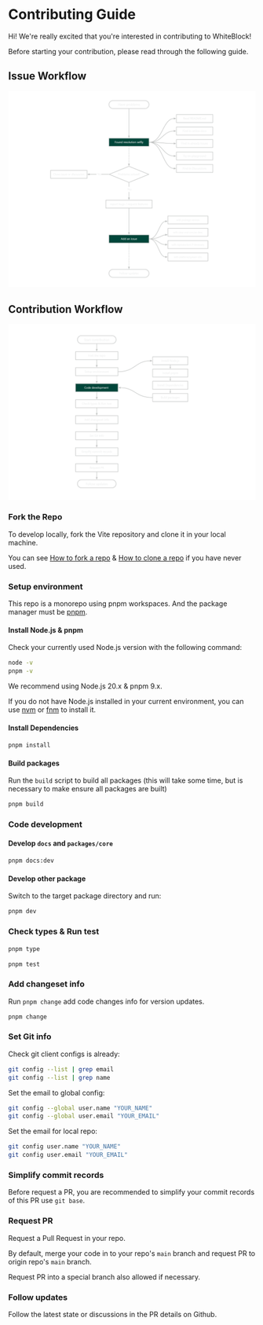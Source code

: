 # Contributing Guide

Hi! We're really excited that you're interested in contributing to WhiteBlock!

Before starting your contribution, please read through the following guide.

## Issue Workflow
![Contribution Workflow](./docs/src/public/repo/ISSUE_WORKFLOW.png)


## Contribution Workflow
![Contribution Workflow](./docs/src/public/repo/CONTRIBUTING_WORKFLOW.png)

### Fork the Repo
To develop locally, fork the Vite repository and clone it in your local machine.

You can see [How to fork a repo](https://help.github.com/articles/fork-a-repo/) & [How to clone a repo](https://help.github.com/articles/cloning-a-repository/) if you have never used.

### Setup environment
This repo is a monorepo using pnpm workspaces. And the package manager must be [pnpm](https://pnpm.io/).

#### Install Node.js & pnpm
Check your currently used Node.js version with the following command:
```bash
node -v
pnpm -v
```
We recommend using Node.js 20.x & pnpm 9.x. 

If you do not have Node.js installed in your current environment, you can use [nvm](https://github.com/nvm-sh/nvm) or [fnm](https://github.com/Schniz/fnm) to install it.

#### Install Dependencies
```sh
pnpm install
```

#### Build packages

Run the `build` script to build all packages (this will take some time, but is necessary to make ensure all packages are built)
```sh
pnpm build
```

### Code development

#### Develop `docs` and `packages/core`
```sh
pnpm docs:dev
```

#### Develop other package
Switch to the target package directory and run:
```sh
pnpm dev
```

### Check types & Run test
```sh
pnpm type
```
```sh
pnpm test
```

### Add changeset info
Run `pnpm change` add code changes info for version updates.
```sh
pnpm change
```

### Set Git info
Check git client configs is already:
```sh
git config --list | grep email
git config --list | grep name
```
Set the email to global config:

```sh
git config --global user.name "YOUR_NAME"
git config --global user.email "YOUR_EMAIL"
```

Set the email for local repo:

```sh
git config user.name "YOUR_NAME"
git config user.email "YOUR_EMAIL"
```

### Simplify commit records

Before request a PR, you are recommended to simplify your commit records of this PR use `git base`.

### Request PR
Request a Pull Request in your repo.

By default, merge your code in to your repo's `main` branch and request PR to origin repo's `main` branch.

Request PR into a special branch also allowed if necessary. 


### Follow updates
Follow the latest state or discussions in the PR details on Github.
